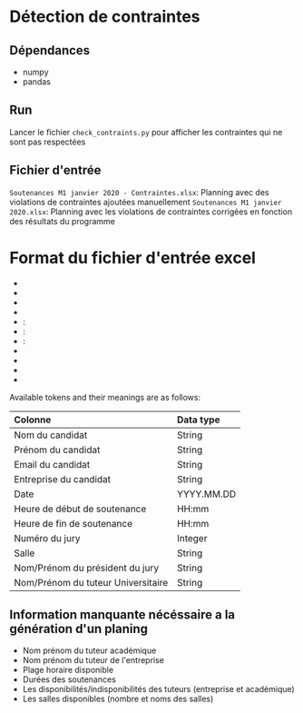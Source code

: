 # Détection de contraintes
## Dépendances
- numpy
- pandas

## Run
Lancer le fichier `check_contraints.py` pour afficher les contraintes qui ne sont pas respectées

## Fichier d'entrée
`Soutenances M1 janvier 2020 - Contraintes.xlsx`: Planning avec des violations de contraintes ajoutées manuellement
`Soutenances M1 janvier 2020.xlsx`: Planning avec les violations de contraintes corrigées en fonction des résultats du programme

# Format du fichier d'entrée excel
-  
- 
- 
- 
- : 
- : 
- : 
- 
- 
- 
- 

Available tokens and their meanings are as follows:

| Colonne                              | Data type |
|:-------------------------------------|:----------|
| Nom du candidat                      | String    |
| Prénom du candidat                   | String    |
| Email du candidat                    | String    |
| Entreprise du candidat               | String    |
| Date                                 | YYYY.MM.DD|
| Heure de début de soutenance         | HH:mm     |
| Heure de fin de soutenance           | HH:mm     |
| Numéro du jury                       | Integer   |
| Salle                                | String    |
| Nom/Prénom du président du jury      | String    |
| Nom/Prénom du tuteur Universitaire   | String    |

## Information manquante nécéssaire a la génération d'un planing
- Nom prénom du tuteur académique
- Nom prénom du tuteur de l'entreprise
- Plage horaire disponible
- Durées des soutenances
- Les disponibilités/indisponibilités des tuteurs (entreprise et académique)
- Les salles disponibles (nombre et noms des salles)
